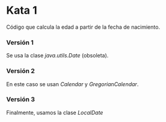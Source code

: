 # Kata 1

Código que calcula la edad a partir de la fecha de nacimiento.

### Versión 1
Se usa la clase *java.utils.Date* (obsoleta).

### Versión 2
En este caso se usan *Calendar* y *GregorianCalendar*.

### Versión 3
Finalmente, usamos la clase *LocalDate*

